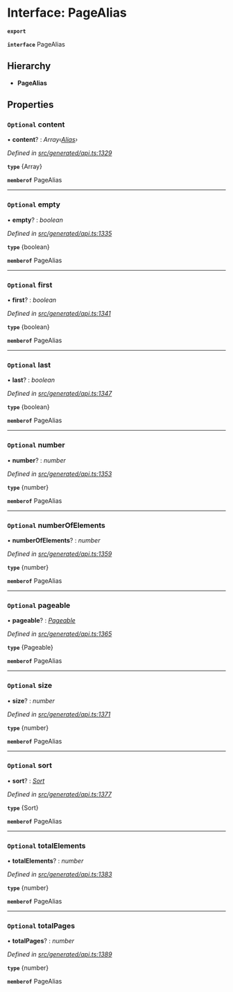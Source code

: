 # Interface: PageAlias

**`export`** 

**`interface`** PageAlias

## Hierarchy

* **PageAlias**

## Properties

### `Optional` content

• **content**? : *Array‹[Alias](_generated_api_.alias.md)›*

*Defined in [src/generated/api.ts:1329](https://github.com/mailslurp/mailslurp-client-ts-js/blob/5d485ad/src/generated/api.ts#L1329)*

**`type`** {Array<Alias>}

**`memberof`** PageAlias

___

### `Optional` empty

• **empty**? : *boolean*

*Defined in [src/generated/api.ts:1335](https://github.com/mailslurp/mailslurp-client-ts-js/blob/5d485ad/src/generated/api.ts#L1335)*

**`type`** {boolean}

**`memberof`** PageAlias

___

### `Optional` first

• **first**? : *boolean*

*Defined in [src/generated/api.ts:1341](https://github.com/mailslurp/mailslurp-client-ts-js/blob/5d485ad/src/generated/api.ts#L1341)*

**`type`** {boolean}

**`memberof`** PageAlias

___

### `Optional` last

• **last**? : *boolean*

*Defined in [src/generated/api.ts:1347](https://github.com/mailslurp/mailslurp-client-ts-js/blob/5d485ad/src/generated/api.ts#L1347)*

**`type`** {boolean}

**`memberof`** PageAlias

___

### `Optional` number

• **number**? : *number*

*Defined in [src/generated/api.ts:1353](https://github.com/mailslurp/mailslurp-client-ts-js/blob/5d485ad/src/generated/api.ts#L1353)*

**`type`** {number}

**`memberof`** PageAlias

___

### `Optional` numberOfElements

• **numberOfElements**? : *number*

*Defined in [src/generated/api.ts:1359](https://github.com/mailslurp/mailslurp-client-ts-js/blob/5d485ad/src/generated/api.ts#L1359)*

**`type`** {number}

**`memberof`** PageAlias

___

### `Optional` pageable

• **pageable**? : *[Pageable](_generated_api_.pageable.md)*

*Defined in [src/generated/api.ts:1365](https://github.com/mailslurp/mailslurp-client-ts-js/blob/5d485ad/src/generated/api.ts#L1365)*

**`type`** {Pageable}

**`memberof`** PageAlias

___

### `Optional` size

• **size**? : *number*

*Defined in [src/generated/api.ts:1371](https://github.com/mailslurp/mailslurp-client-ts-js/blob/5d485ad/src/generated/api.ts#L1371)*

**`type`** {number}

**`memberof`** PageAlias

___

### `Optional` sort

• **sort**? : *[Sort](_generated_api_.sort.md)*

*Defined in [src/generated/api.ts:1377](https://github.com/mailslurp/mailslurp-client-ts-js/blob/5d485ad/src/generated/api.ts#L1377)*

**`type`** {Sort}

**`memberof`** PageAlias

___

### `Optional` totalElements

• **totalElements**? : *number*

*Defined in [src/generated/api.ts:1383](https://github.com/mailslurp/mailslurp-client-ts-js/blob/5d485ad/src/generated/api.ts#L1383)*

**`type`** {number}

**`memberof`** PageAlias

___

### `Optional` totalPages

• **totalPages**? : *number*

*Defined in [src/generated/api.ts:1389](https://github.com/mailslurp/mailslurp-client-ts-js/blob/5d485ad/src/generated/api.ts#L1389)*

**`type`** {number}

**`memberof`** PageAlias
